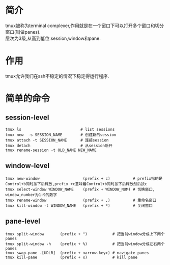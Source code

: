 # 简介  
tmux被称为terminal complexer,作用就是在一个窗口下可以打开多个窗口和切分窗口(叫做panes).  
层次为3级,从高到低位:session,window和pane.  

# 作用  
tmux允许我们在ssh不稳定的情况下稳定得运行程序.  

# 简单的命令  
## session-level 
```
tmux ls                          # list sessions  
tmux new  -s SESSION_NAME        # 创建新的session  
tmux attach -t SESSION_NAME      # 连接session  
tmux detach                      # 从session断开  
tmux rename-session -t OLD_NAME NEW_NAME 
```
## window-level   

```
tmux new-window                   (prefix + c)          # prefix指的是Control+b同时按下后释放,prefix +c意味着Control+b同时按下后释放然后按c    
tmux select-window WINDOW_NAME    (prefix + WINDOW_NUM) # 切换窗口, window_number为1-9的数字   
tmux rename-window                (prefix + ,)          # 重命名窗口  
tmux kill-window -t WINDOW_NAME   (prefix + *)          # 关闭窗口  
```  
## pane-level   

```
tmux split-window       (prefix + ")           # 把当前window分成上下两个panes  
tmux split-window -h    (prefix + %)           # 把当前window分成左右两个panes  
tmux swap-pane -[UDLR]  (prefix + <arrow-key>) # navigate panes  
tmux kill-pane          (prefix + x)           # kill pane
```
